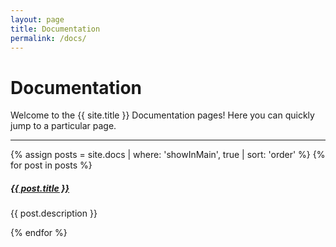 ```yaml
---
layout: page
title: Documentation
permalink: /docs/
---
```


# Documentation

Welcome to the {{ site.title }} Documentation pages! Here you can quickly jump to a 
particular page.

<div class="section-index row">
    <hr class="panel-line col-12">
    {% assign posts = site.docs | where: 'showInMain', true | sort: 'order' %}
    {% for post in posts %}
    <div class="entry col-lg-4 col-md-6 col-12">
        <h5><a href="{{ post.url | prepend: site.baseurl }}">{{ post.title }}</a></h5>
        <p>{{ post.description }}</p>
    </div>{% endfor %}
</div>
